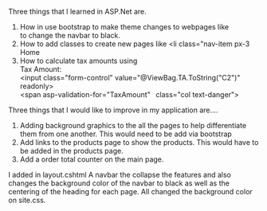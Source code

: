 Three things that I learned in ASP.Net are.
1. How in use bootstrap to make theme changes to webpages like        <nav class="navbar navbar-bs-expand navbar-light border-bottom box-shadow mb-3 d-flex navbar-dark bg-dark"> to change the navbar to black.
2. How to add classes to create new pages like                         <li class="nav-item px-3 <a class="nav-link text-white" asp-area="" asp-controller="Home" asp-action="Index">Home</a> </li>  
3. How to calculate tax amounts using         <div class="row form-group">
                                              <label asp-for="TaxAmount" class="col-sm-3"> Tax Amount: </label>
                                                <div class="col-sm-3">
                                              <input class="form-control" value="@ViewBag.TA.ToString("C2")" readonly>
                                              </div>
                                              <span asp-validation-for="TaxAmount"  class="col text-danger"></span>  
  
  Three things that I would like to improve in my application are.... 
  1. Adding background graphics to the all the pages to help differentiate them from one another. This would need to be add via bootstrap
  2. Add links to the products page to show the products. This would have to be added in the products page.
  3. Add a order total counter on the main page.
  
  I added in layout.cshtml A navbar the collapse the features and also changes the background color of the navbar to black as well as the centering of the heading for each page. All changed the background color on site.css.
  
